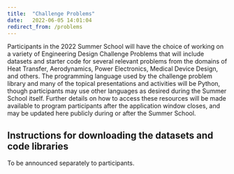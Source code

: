 ```yaml
---
title:  "Challenge Problems"
date:   2022-06-05 14:01:04
redirect_from: /problems
---
```


Participants in the 2022 Summer School will have the choice of working on a variety of Engineering Design Challenge Problems that will include datasets and starter code for several relevant problems from the domains of Heat Transfer, Aerodynamics, Power Electronics, Medical Device Design, and others. The programming language used by the challenge problem library and many of the topical presentations and activities will be Python, though participants may use other languages as desired during the Summer School itself. Further details on how to access these resources will be made available to program participants after the application window closes, and may be updated here publicly during or after the Summer School.

## Instructions for downloading the datasets and code libraries

To be announced separately to participants.
